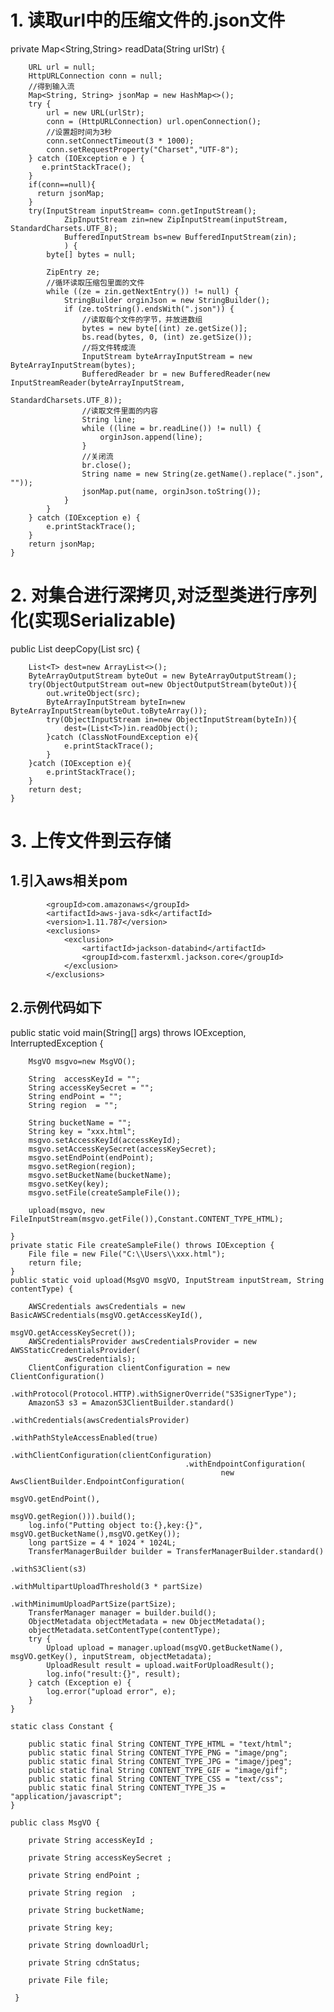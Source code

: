# 1. 读取url中的压缩文件的.json文件

private Map<String,String> readData(String urlStr) {

        URL url = null;
        HttpURLConnection conn = null;
        //得到输入流
        Map<String, String> jsonMap = new HashMap<>();
        try {
            url = new URL(urlStr);
            conn = (HttpURLConnection) url.openConnection();
            //设置超时间为3秒
            conn.setConnectTimeout(3 * 1000);
            conn.setRequestProperty("Charset","UTF-8");
        } catch (IOException e ) {
           e.printStackTrace();
        }
        if(conn==null){
          return jsonMap;
        }
        try(InputStream inputStream= conn.getInputStream();
                ZipInputStream zin=new ZipInputStream(inputStream, StandardCharsets.UTF_8);
                BufferedInputStream bs=new BufferedInputStream(zin);
                ) {
            byte[] bytes = null;

            ZipEntry ze;
            //循环读取压缩包里面的文件
            while ((ze = zin.getNextEntry()) != null) {
                StringBuilder orginJson = new StringBuilder();
                if (ze.toString().endsWith(".json")) {
                    //读取每个文件的字节，并放进数组
                    bytes = new byte[(int) ze.getSize()];
                    bs.read(bytes, 0, (int) ze.getSize());
                    //将文件转成流
                    InputStream byteArrayInputStream = new ByteArrayInputStream(bytes);
                    BufferedReader br = new BufferedReader(new InputStreamReader(byteArrayInputStream,
                                                                                 StandardCharsets.UTF_8));
                    //读取文件里面的内容
                    String line;
                    while ((line = br.readLine()) != null) {
                        orginJson.append(line);
                    }
                    //关闭流
                    br.close();
                    String name = new String(ze.getName().replace(".json", ""));
                    jsonMap.put(name, orginJson.toString());
                }
            }
        } catch (IOException e) {
            e.printStackTrace();
        }
        return jsonMap;
    }
    
 # 2. 对集合进行深拷贝,对泛型类进行序列化(实现Serializable)
 public <T> List<T> deepCopy(List<T> src)  {

        List<T> dest=new ArrayList<>();
        ByteArrayOutputStream byteOut = new ByteArrayOutputStream();
        try(ObjectOutputStream out=new ObjectOutputStream(byteOut)){
            out.writeObject(src);
            ByteArrayInputStream byteIn=new ByteArrayInputStream(byteOut.toByteArray());
            try(ObjectInputStream in=new ObjectInputStream(byteIn)){
                dest=(List<T>)in.readObject();
            }catch (ClassNotFoundException e){
                e.printStackTrace();
            }
        }catch (IOException e){
            e.printStackTrace();
        }
        return dest;
    }

# 3. 上传文件到云存储

## 1.引入aws相关pom

<dependency>

            <groupId>com.amazonaws</groupId>
            <artifactId>aws-java-sdk</artifactId>
            <version>1.11.787</version>
            <exclusions>
                <exclusion>
                    <artifactId>jackson-databind</artifactId>
                    <groupId>com.fasterxml.jackson.core</groupId>
                </exclusion>
            </exclusions>
            
</dependency>

## 2.示例代码如下

 public static void main(String[] args) throws IOException, InterruptedException {
 
        MsgVO msgvo=new MsgVO();

        String  accessKeyId = "";
        String accessKeySecret = "";
        String endPoint = "";
        String region  = "";

        String bucketName = "";
        String key = "xxx.html";
        msgvo.setAccessKeyId(accessKeyId);
        msgvo.setAccessKeySecret(accessKeySecret);
        msgvo.setEndPoint(endPoint);
        msgvo.setRegion(region);
        msgvo.setBucketName(bucketName);
        msgvo.setKey(key);
        msgvo.setFile(createSampleFile());

        upload(msgvo, new FileInputStream(msgvo.getFile()),Constant.CONTENT_TYPE_HTML);

    }
    private static File createSampleFile() throws IOException {
        File file = new File("C:\\Users\\xxx.html");
        return file;
    }
    public static void upload(MsgVO msgVO, InputStream inputStream, String contentType) {

        AWSCredentials awsCredentials = new BasicAWSCredentials(msgVO.getAccessKeyId(),
                                                                msgVO.getAccessKeySecret());
        AWSCredentialsProvider awsCredentialsProvider = new AWSStaticCredentialsProvider(
                awsCredentials);
        ClientConfiguration clientConfiguration = new ClientConfiguration()
                .withProtocol(Protocol.HTTP).withSignerOverride("S3SignerType");
        AmazonS3 s3 = AmazonS3ClientBuilder.standard()
                                           .withCredentials(awsCredentialsProvider)
                                           .withPathStyleAccessEnabled(true)
                                           .withClientConfiguration(clientConfiguration)
                                           .withEndpointConfiguration(
                                                   new AwsClientBuilder.EndpointConfiguration(
                                                           msgVO.getEndPoint(),
                                                           msgVO.getRegion())).build();
        log.info("Putting object to:{},key:{}", msgVO.getBucketName(),msgVO.getKey());
        long partSize = 4 * 1024 * 1024L;
        TransferManagerBuilder builder = TransferManagerBuilder.standard()
                                                               .withS3Client(s3)
                                                               .withMultipartUploadThreshold(3 * partSize)
                                                               .withMinimumUploadPartSize(partSize);
        TransferManager manager = builder.build();
        ObjectMetadata objectMetadata = new ObjectMetadata();
        objectMetadata.setContentType(contentType);
        try {
            Upload upload = manager.upload(msgVO.getBucketName(), msgVO.getKey(), inputStream, objectMetadata);
            UploadResult result = upload.waitForUploadResult();
            log.info("result:{}", result);
        } catch (Exception e) {
            log.error("upload error", e);
        }
    }

    static class Constant {

        public static final String CONTENT_TYPE_HTML = "text/html";
        public static final String CONTENT_TYPE_PNG = "image/png";
        public static final String CONTENT_TYPE_JPG = "image/jpeg";
        public static final String CONTENT_TYPE_GIF = "image/gif";
        public static final String CONTENT_TYPE_CSS = "text/css";
        public static final String CONTENT_TYPE_JS = "application/javascript";
    }
  
    public class MsgVO {

        private String accessKeyId ;
    
        private String accessKeySecret ;
    
        private String endPoint ;
    
        private String region  ;

        private String bucketName;
    
        private String key;

        private String downloadUrl;

        private String cdnStatus;

        private File file;
        
     }
